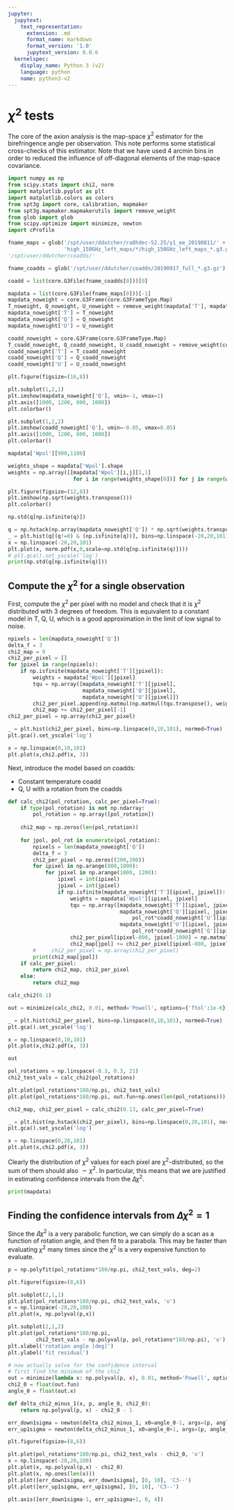 ```yaml
---
jupyter:
  jupytext:
    text_representation:
      extension: .md
      format_name: markdown
      format_version: '1.0'
      jupytext_version: 0.8.6
  kernelspec:
    display_name: Python 3 (v2)
    language: python
    name: python3-v2
---
```


# $\chi^2$ tests


The core of the axion analysis is the map-space $\chi^2$ estimator for the birefringence angle per observation. This note performs some statistical cross-checks of this estimator. Note that we have used 4 arcmin bins in order to reduced the influence of off-diagonal elements of the map-space covariance.

```python
import numpy as np
from scipy.stats import chi2, norm
import matplotlib.pyplot as plt
import matplotlib.colors as colors
from spt3g import core, calibration, mapmaker
from spt3g.mapmaker.mapmakerutils import remove_weight
from glob import glob
from scipy.optimize import minimize, newton
import cProfile
```

```python
fname_maps = glob('/spt/user/ddutcher/ra0hdec-52.25/y1_ee_20190811/' + \
                  'high_150GHz_left_maps/*/high_150GHz_left_maps_*.g3.gz')
'/spt/user/ddutcher/coadds/'
```

```python
fname_coadds = glob('/spt/user/ddutcher/coadds/20190917_full_*.g3.gz')
```

```python
coadd = list(core.G3File(fname_coadds[0]))[0]
```

```python
mapdata = list(core.G3File(fname_maps[0]))[-1]
mapdata_noweight = core.G3Frame(core.G3FrameType.Map)
T_noweight, Q_noweight, U_noweight = remove_weight(mapdata['T'], mapdata['Q'], mapdata['U'], mapdata['Wpol'])
mapdata_noweight['T'] = T_noweight
mapdata_noweight['Q'] = Q_noweight
mapdata_noweight['U'] = U_noweight

coadd_noweight = core.G3Frame(core.G3FrameType.Map)
T_coadd_noweight, Q_coadd_noweight, U_coadd_noweight = remove_weight(coadd['T'], coadd['Q'], coadd['U'], coadd['Wpol'])
coadd_noweight['T'] = T_coadd_noweight
coadd_noweight['Q'] = Q_coadd_noweight
coadd_noweight['U'] = U_coadd_noweight
```

```python
plt.figure(figsize=(16,8))

plt.subplot(1,2,1)
plt.imshow(mapdata_noweight['Q'], vmin=-1, vmax=1)
plt.axis([1000, 1200, 800, 1000])
plt.colorbar()

plt.subplot(1,2,2)
plt.imshow(coadd_noweight['Q'], vmin=-0.05, vmax=0.05)
plt.axis([1000, 1200, 800, 1000])
plt.colorbar()

```

```python
mapdata['Wpol'][900,1100]
```

```python
weights_shape = mapdata['Wpol'].shape
weights = np.array([[mapdata['Wpol'][i,j][1,1]
                     for i in range(weights_shape[0])] for j in range(weights_shape[1])])
```

```python
plt.figure(figsize=(12,8))
plt.imshow(np.sqrt(weights.transpose()))
plt.colorbar()
```

```python
np.std(q[np.isfinite(q)])
```

```python
q = np.hstack(np.array(mapdata_noweight['Q']) * np.sqrt(weights.transpose())) / 3
_ = plt.hist(q[(q!=0) & (np.isfinite(q))], bins=np.linspace(-20,20,101), normed=True)
x = np.linspace(-20,20,101)
plt.plot(x, norm.pdf(x,0,scale=np.std(q[np.isfinite(q)])))
# plt.gca().set_yscale('log')
print(np.std(q[np.isfinite(q)]))
```

## Compute the $\chi^2$ for a single observation


First, compute the $\chi^2$ per pixel with no model and check that it is $\chi^2$ distributed with 3 degrees of freedom. This is equivalent to a constant model in T, Q, U, which is a good approximation in the limit of low signal to noise.

```python
npixels = len(mapdata_noweight['Q'])
delta_f = 3
chi2_map = 0
chi2_per_pixel = []
for jpixel in range(npixels):
    if np.isfinite(mapdata_noweight['T'][jpixel]):
        weights = mapdata['Wpol'][jpixel]
        tqu = np.array([mapdata_noweight['T'][jpixel],
                        mapdata_noweight['Q'][jpixel],
                        mapdata_noweight['U'][jpixel]])
        chi2_per_pixel.append(np.matmul(np.matmul(tqu.transpose(), weights/(delta_f**2)), tqu))
        chi2_map += chi2_per_pixel[-1]
chi2_per_pixel = np.array(chi2_per_pixel)
```

```python
_ = plt.hist(chi2_per_pixel, bins=np.linspace(0,10,101), normed=True)
plt.gca().set_yscale('log')

x = np.linspace(0,10,101)
plt.plot(x,chi2.pdf(x, 3))
```

Next, introduce the model based on coadds:
* Constant temperature coadd
* Q, U with a rotation from the coadds

```python
def calc_chi2(pol_rotation, calc_per_pixel=True):
    if type(pol_rotation) is not np.ndarray:
        pol_rotation = np.array([pol_rotation])
        
    chi2_map = np.zeros(len(pol_rotation))
        
    for jpol, pol_rot in enumerate(pol_rotation):
        npixels = len(mapdata_noweight['Q'])
        delta_f = 3
        chi2_per_pixel = np.zeros((200,200))
        for ipixel in np.arange(800,1000):
            for jpixel in np.arange(1000, 1200):
                ipixel = int(ipixel)
                jpixel = int(jpixel)
                if np.isfinite(mapdata_noweight['T'][ipixel, jpixel]):
                    weights = mapdata['Wpol'][ipixel, jpixel]
                    tqu = np.array([mapdata_noweight['T'][ipixel, jpixel] - coadd_noweight['T'][ipixel, jpixel],
                                    mapdata_noweight['Q'][ipixel, jpixel] - coadd_noweight['Q'][ipixel, jpixel] + \
                                        pol_rot*coadd_noweight['U'][ipixel, jpixel],
                                    mapdata_noweight['U'][ipixel, jpixel] - coadd_noweight['U'][ipixel, jpixel] - \
                                        pol_rot*coadd_noweight['Q'][ipixel, jpixel]])
                    chi2_per_pixel[ipixel-800, jpixel-1000] = np.matmul(np.matmul(tqu.transpose(), weights/(delta_f**2)), tqu)
                    chi2_map[jpol] += chi2_per_pixel[ipixel-800, jpixel-1000]
        #     chi2_per_pixel = np.array(chi2_per_pixel)
        print(chi2_map[jpol])
    if calc_per_pixel:
        return chi2_map, chi2_per_pixel
    else:
        return chi2_map
```

```python
calc_chi2(0.1)
```

```python
out = minimize(calc_chi2, 0.01, method='Powell', options={'ftol':1e-6})
```

```python
_ = plt.hist(chi2_per_pixel, bins=np.linspace(0,10,101), normed=True)
plt.gca().set_yscale('log')

x = np.linspace(0,10,101)
plt.plot(x,chi2.pdf(x, 3))
```

```python
out
```

```python
pol_rotations = np.linspace(-0.3, 0.3, 21)
chi2_test_vals = calc_chi2(pol_rotations)
```

```python
plt.plot(pol_rotations*180/np.pi, chi2_test_vals)
plt.plot(pol_rotations*180/np.pi, out.fun+np.ones(len(pol_rotations)))
```

```python
chi2_map, chi2_per_pixel = calc_chi2(0.13, calc_per_pixel=True)
```

```python
_ = plt.hist(np.hstack(chi2_per_pixel), bins=np.linspace(0,20,101), normed=True)
plt.gca().set_yscale('log')

x = np.linspace(0,20,101)
plt.plot(x,chi2.pdf(x, 3))
```

Clearly the distribution of $\chi^2$ values for each pixel are $\chi^2$-distributed, so the sum of them should also $\sim \chi^2$. In particular, this means that we are justified in estimating confidence intervals from the $\Delta \chi^2$.

```python
print(mapdata)
```

## Finding the confidence intervals from $\Delta \chi^2 = 1$
Since the $\Delta \chi^2$ is a very parabolic function, we can simply do a scan as a function of rotation angle, and then fit to a parabola. This may be faster than evaluating $\chi^2$ many times since the $\chi^2$ is a very expensive function to evaluate.

```python
p = np.polyfit(pol_rotations*180/np.pi, chi2_test_vals, deg=2)
```

```python
plt.figure(figsize=(8,6))

plt.subplot(2,1,1)
plt.plot(pol_rotations*180/np.pi, chi2_test_vals, 'o')
x = np.linspace(-20,20,100)
plt.plot(x, np.polyval(p,x))

plt.subplot(2,1,2)
plt.plot(pol_rotations*180/np.pi,
         chi2_test_vals - np.polyval(p, pol_rotations*180/np.pi), 'o')
plt.xlabel('rotation angle [deg]')
plt.ylabel('fit residual')
```

```python
# now actually solve for the confidence interval
# first find the minimum of the chi2
out = minimize(lambda x: np.polyval(p, x), 0.01, method='Powell', options={'ftol':1e-6})
chi2_0 = float(out.fun)
angle_0 = float(out.x)

def delta_chi2_minus_1(x, p, angle_0, chi2_0):
    return np.polyval(p, x) - chi2_0 - 1

err_down1sigma = newton(delta_chi2_minus_1, x0=angle_0-1, args=(p, angle_0, chi2_0))
err_up1sigma = newton(delta_chi2_minus_1, x0=angle_0+1, args=(p, angle_0, chi2_0))
```

```python
plt.figure(figsize=(8,6))

plt.plot(pol_rotations*180/np.pi, chi2_test_vals - chi2_0, 'o')
x = np.linspace(-20,20,100)
plt.plot(x, np.polyval(p,x) - chi2_0)
plt.plot(x, np.ones(len(x)))
plt.plot([err_down1sigma, err_down1sigma], [0, 10], 'C3--')
plt.plot([err_up1sigma, err_up1sigma], [0, 10], 'C3--')

plt.axis([err_down1sigma-1, err_up1sigma+1, 0, 4])
```

```python

```
